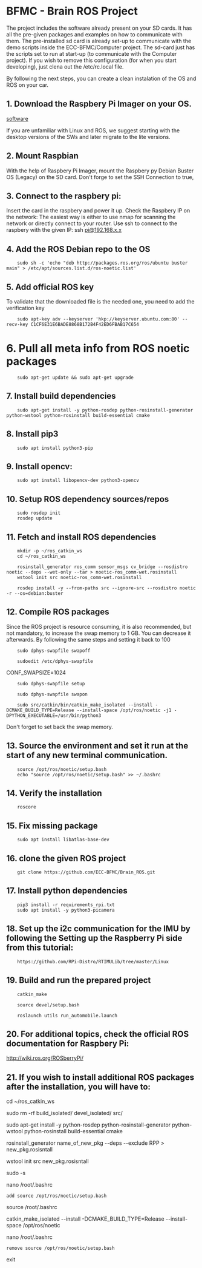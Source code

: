 # BFMC - Brain ROS Project

The project includes the software already present on your SD cards. It has all the pre-given packages and examples on how to communicate with them.
The pre-installed sd card is already set-up to communicate with the demo scripts inside the ECC-BFMC/Computer project. 
The sd-card just has the scripts set to run at start-up (to communicate with the Computer project). If you wish to remove this configuration (for when you start developing), just clena out the /etc/rc.local file.

By following the next steps, you can create a clean instalation of the OS and ROS on your car.
## 1. Download the Raspbery Pi Imager on your OS.
[software](https://www.raspberrypi.com/software/) 

If you are unfamiliar with Linux and ROS, we suggest starting with the desktop versions of the SWs and later migrate to the lite versions. 

## 2. Mount Raspbian

With the help of Raspbery Pi Imager, mount the Raspbery py Debian Buster OS (Legacy) on the SD card.
Don't forge to set the SSH Connection to true, 

## 3. Connect to the raspbery pi:
Insert the card in the raspbery and power it up.
Check the Raspbery IP on the network: The easiest way is either to use nmap for scanning the network or directly connect to your router. 
Use ssh to connect to the raspbery with the given IP:
	ssh pi@192.168.x.x


## 4. Add the ROS Debian repo to the OS
		sudo sh -c 'echo "deb http://packages.ros.org/ros/ubuntu buster main" > /etc/apt/sources.list.d/ros-noetic.list'


## 5. Add official ROS key
To validate that the downloaded file is the needed one, you need to add the verification key

		sudo apt-key adv --keyserver 'hkp://keyserver.ubuntu.com:80' --recv-key C1CF6E31E6BADE8868B172B4F42ED6FBAB17C654

# 6. Pull all meta info from ROS noetic packages
		sudo apt-get update && sudo apt-get upgrade

## 7. Install build dependencies
		sudo apt-get install -y python-rosdep python-rosinstall-generator python-wstool python-rosinstall build-essential cmake

## 8. Install pip3
		sudo apt install python3-pip

## 9. Install opencv:
		sudo apt install libopencv-dev python3-opencv

## 10. Setup ROS dependency sources/repos
		sudo rosdep init
		rosdep update


## 11. Fetch and install ROS dependencies
		mkdir -p ~/ros_catkin_ws
		cd ~/ros_catkin_ws

		rosinstall_generator ros_comm sensor_msgs cv_bridge --rosdistro noetic --deps --wet-only --tar > noetic-ros_comm-wet.rosinstall 
		wstool init src noetic-ros_comm-wet.rosinstall

		rosdep install -y --from-paths src --ignore-src --rosdistro noetic -r --os=debian:buster


## 12. Compile ROS packages
Since the ROS project is resource consuming, it is also recommended, but not mandatory, to increase the swap memory to 1 GB. You can decrease it afterwards. By following the same steps and setting it back to 100

		sudo dphys-swapfile swapoff

		sudoedit /etc/dphys-swapfile


CONF_SWAPSIZE=1024


		sudo dphys-swapfile setup

		sudo dphys-swapfile swapon

		sudo src/catkin/bin/catkin_make_isolated --install -DCMAKE_BUILD_TYPE=Release --install-space /opt/ros/noetic -j1 -DPYTHON_EXECUTABLE=/usr/bin/python3

Don't forget to set back the swap memory.

## 13. Source the environment and set it run at the start of any new terminal communication.
		source /opt/ros/noetic/setup.bash
		echo "source /opt/ros/noetic/setup.bash" >> ~/.bashrc


## 14. Verify the installation
		roscore

## 15. Fix missing package
		sudo apt install libatlas-base-dev

## 16. clone the given ROS project
		git clone https://github.com/ECC-BFMC/Brain_ROS.git

## 17. Install python dependencies
		
		pip3 install -r requirements_rpi.txt
		sudo apt install -y python3-picamera

## 18. Set up the i2c communication for the IMU by following the Setting up the Raspberry Pi side from this tutorial: 
		https://github.com/RPi-Distro/RTIMULib/tree/master/Linux 

## 19. Build and run the prepared project
		catkin_make

		source devel/setup.bash

		roslaunch utils run_automobile.launch

## 20. For additional topics, check the official ROS documentation for Raspbery Pi: 
http://wiki.ros.org/ROSberryPi/

## 21. If you wish to install additional ROS packages after the installation, you will have to:
cd ~/ros_catkin_ws

sudo rm -rf build_isolated/ devel_isolated/ src/

sudo apt-get install -y python-rosdep python-rosinstall-generator python-wstool python-rosinstall build-essential cmake

rosinstall_generator name_of_new_pkg --deps --exclude RPP > new_pkg.rosisntall

wstool init src new_pkg.rosisntall

sudo -s

nano /root/.bashrc

	add source /opt/ros/noetic/setup.bash

source /root/.bashrc

catkin_make_isolated --install -DCMAKE_BUILD_TYPE=Release  --install-space /opt/ros/noetic

nano /root/.bashrc

	remove source /opt/ros/noetic/setup.bash

exit
